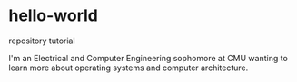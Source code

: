 # hello-world
repository tutorial

I'm an Electrical and Computer Engineering sophomore at CMU wanting to learn more about operating systems and computer architecture.
